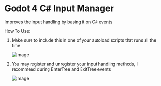 # Godot 4 C# Input Manager
Improves the input handling by basing it on C# events


How To Use:

1. Make sure to include this in one of your autoload scripts that runs all the time

   ![image](https://github.com/TheHyper-Dev/Godot-4-C-Sharp-Input-Manager/assets/32967925/c9b20b70-97fc-47db-897f-34693834a303)

2. You may register and unregister your input handling methods, I recommend during EnterTree and ExitTree events

   ![image](https://github.com/TheHyper-Dev/Godot-4-C-Sharp-Input-Manager/assets/32967925/80443cc9-5269-46a4-993d-2d6c6f451600)


